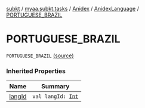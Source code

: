 [subkt](../../../index.md) / [myaa.subkt.tasks](../../index.md) / [Anidex](../index.md) / [AnidexLanguage](index.md) / [PORTUGUESE_BRAZIL](./-p-o-r-t-u-g-u-e-s-e_-b-r-a-z-i-l.md)

# PORTUGUESE_BRAZIL

`PORTUGUESE_BRAZIL` [(source)](https://github.com/Myaamori/SubKt/blob/0.1.19/src/main/kotlin/myaa/subkt/tasks/tasks.kt#L1089)

### Inherited Properties

| Name | Summary |
|---|---|
| [langId](lang-id.md) | `val langId: `[`Int`](https://kotlinlang.org/api/latest/jvm/stdlib/kotlin/-int/index.html) |
